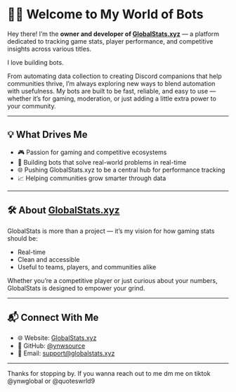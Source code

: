 # 👨‍💻 Welcome to My World of Bots

Hey there! I’m the **owner and developer of [GlobalStats.xyz](https://globalstats.xyz)** — a platform dedicated to tracking game stats, player performance, and competitive insights across various titles.

I love building bots.

From automating data collection to creating Discord companions that help communities thrive, I’m always exploring new ways to blend automation with usefulness. My bots are built to be fast, reliable, and easy to use — whether it’s for gaming, moderation, or just adding a little extra power to your community.

---

## 💡 What Drives Me

- 🎮 Passion for gaming and competitive ecosystems  
- 🤖 Building bots that solve real-world problems in real-time  
- 🌐 Pushing GlobalStats.xyz to be a central hub for performance tracking  
- 📈 Helping communities grow smarter through data  

---

## 🛠️ About [GlobalStats.xyz](https://globalstats.xyz)

GlobalStats is more than a project — it’s my vision for how gaming stats should be:

- Real-time  
- Clean and accessible  
- Useful to teams, players, and communities alike  

Whether you’re a competitive player or just curious about your numbers, GlobalStats is designed to empower your grind.

---

## 📬 Connect With Me

- 🌐 Website: [GlobalStats.xyz](https://globalstats.xyz)  
- 🐙 GitHub: [@ynwsource](https://github.com/ynwsource)  
- 📧 Email: support@globalstats.xyz

---

Thanks for stopping by. If you wanna reach out to me dm me on tiktok @ynwglobal or @quoteswrld9
